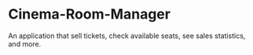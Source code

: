# Cinema-Room-Manager
An application that sell tickets, check available seats, see sales statistics, and more.
